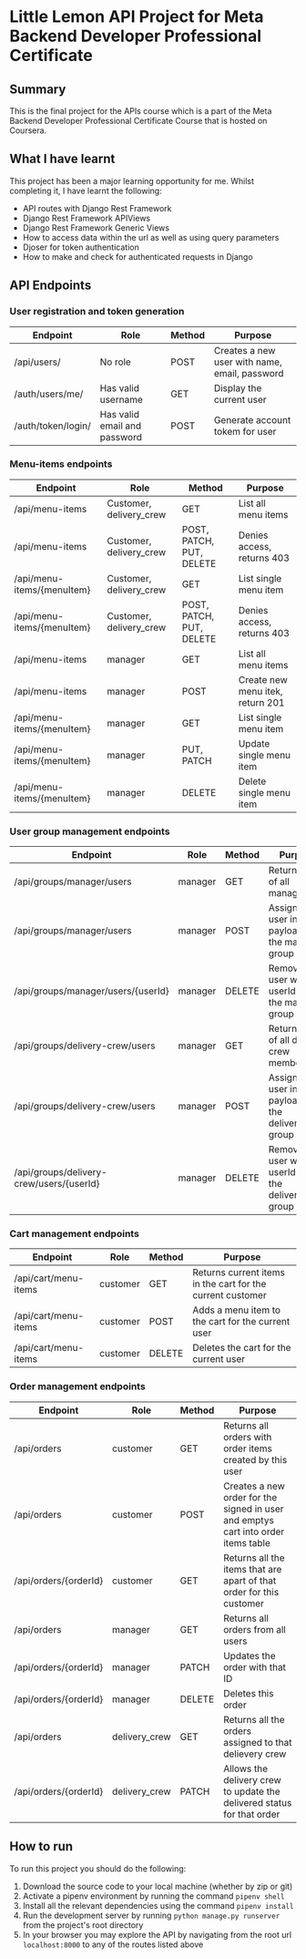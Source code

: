 # Little Lemon API Project for Meta Backend Developer Professional Certificate

## Summary
This is the final project for the APIs course which is a part of the Meta Backend Developer Professional Certificate Course that is hosted on Coursera.

## What I have learnt
This project has been a major learning opportunity for me. Whilst completing it, I have learnt the following:
- API routes with Django Rest Framework
- Django Rest Framework APIViews
- Django Rest Framework Generic Views
- How to access data within the url as well as using query parameters
- Djoser for token authentication
- How to make and check for authenticated requests in Django


## API Endpoints
### User registration and token generation
| Endpoint | Role  | Method | Purpose |
|----------|-------|--------|---------|
|/api/users/| No role | POST |Creates a new user with name, email, password |
|/auth/users/me/| Has valid username | GET | Display the current user |
|/auth/token/login/| Has valid email and password | POST | Generate account tokem for user |

### Menu-items endpoints
| Endpoint | Role  | Method | Purpose |
|----------|-------|--------|---------|
|/api/menu-items| Customer, delivery_crew | GET | List all menu items |
|/api/menu-items| Customer, delivery_crew | POST, PATCH, PUT, DELETE | Denies access, returns 403 |
|/api/menu-items/{menuItem} | Customer, delivery_crew | GET | List single menu item |
|/api/menu-items/{menuItem}| Customer, delivery_crew | POST, PATCH, PUT, DELETE | Denies access, returns 403 |
|/api/menu-items| manager | GET | List all menu items |
|/api/menu-items| manager | POST | Create new menu itek, return 201 |
|/api/menu-items/{menuItem} | manager | GET | List single menu item |
|/api/menu-items/{menuItem} | manager | PUT, PATCH | Update single menu item |
|/api/menu-items/{menuItem} | manager | DELETE | Delete single menu item |


### User group management endpoints
| Endpoint | Role  | Method | Purpose |
|----------|-------|--------|---------|
| /api/groups/manager/users | manager | GET | Returns a list of all managers |
| /api/groups/manager/users | manager | POST | Assigns the user in the payload to the manager group |
| /api/groups/manager/users/{userId} | manager | DELETE | Removes the user with userId from the manager group |
| /api/groups/delivery-crew/users | manager | GET | Returns a list of all delivery crew members |
| /api/groups/delivery-crew/users | manager | POST | Assigns the user in the payload to the delivery_crew group |
| /api/groups/delivery-crew/users/{userId} | manager | DELETE | Removes the user with userId from the delivery_crew group |

### Cart management endpoints
| Endpoint | Role  | Method | Purpose |
|----------|-------|--------|---------|
| /api/cart/menu-items | customer | GET | Returns current items in the cart for the current customer |
| /api/cart/menu-items | customer | POST | Adds a menu item to the cart for the current user |
| /api/cart/menu-items | customer | DELETE | Deletes the cart for the current user |

### Order management endpoints
| Endpoint | Role  | Method | Purpose |
|----------|-------|--------|---------|
| /api/orders | customer | GET | Returns all orders with order items created by this user |
| /api/orders | customer | POST | Creates a new order for the signed in user and emptys cart into order items table |
| /api/orders/{orderId} | customer | GET | Returns all the items that are apart of that order for this customer |
| /api/orders | manager | GET | Returns all orders from all users |
| /api/orders/{orderId} | manager | PATCH | Updates the order with that ID |
| /api/orders/{orderId} | manager | DELETE | Deletes this order |
| /api/orders | delivery_crew | GET | Returns all the orders assigned to that delievery crew |
| /api/orders/{orderId} | delivery_crew | PATCH | Allows the delivery crew to update the delivered status for that order |

## How to run
To run this project you should do the following:
1. Download the source code to your local machine (whether by zip or git)
2. Activate a pipenv environment by running the command `pipenv shell`
3. Install all the relevant dependencies using the command `pipenv install`
4. Run the development server by running `python manage.py runserver` from the project's root directory
5. In your browser you may explore the API by navigating from the root url `localhost:8000` to any of the routes listed above